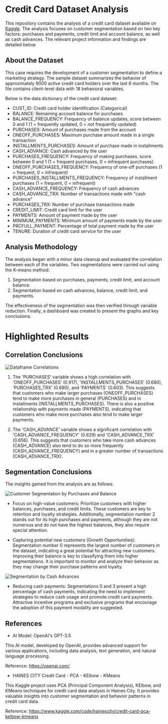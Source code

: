 # Credit Card Dataset Analysis

This repository contains the analysis of a credit card dataset available on [Kaggle](https://www.kaggle.com/datasets/arjunbhasin2013/ccdata). The analysis focuses on customer segmentation based on two key factors: purchases and payments, credit limit and account balance, as well as cash advances. The relevant project information and findings are detailed below.

## About the Dataset

This case requires the development of a customer segmentation to define a marketing strategy. The sample dataset summarizes the behavior of approximately 9000 active credit card holders over the last 6 months. The file contains client-level data with 18 behavioral variables.

Below is the data dictionary of the credit card dataset:

- CUST_ID: Credit card holder identification (Categorical)
- BALANCE: Remaining account balance for purchases
- BALANCE_FREQUENCY: Frequency of balance updates, score between 0 and 1 (1 = frequently updated, 0 = not frequently updated)
- PURCHASES: Amount of purchases made from the account
- ONEOFF_PURCHASES: Maximum purchase amount made in a single transaction
- INSTALLMENTS_PURCHASES: Amount of purchase made in installments
- CASH_ADVANCE: Cash advanced by the user
- PURCHASES_FREQUENCY: Frequency of making purchases, score between 0 and 1 (1 = frequent purchases, 0 = infrequent purchases)
- ONEOFF_PURCHASES_FREQUENCY: Frequency of one-off purchases (1 = frequent, 0 = infrequent)
- PURCHASES_INSTALLMENTS_FREQUENCY: Frequency of installment purchases (1 = frequent, 0 = infrequent)
- CASH_ADVANCE_FREQUENCY: Frequency of cash advances
- CASH_ADVANCE_TRX: Number of transactions made with "cash advance"
- PURCHASES_TRX: Number of purchase transactions made
- CREDIT_LIMIT: Credit card limit for the user
- PAYMENTS: Amount of payment made by the user
- MINIMUM_PAYMENTS: Minimum amount of payments made by the user
- PRCFULL_PAYMENT: Percentage of total payment made by the user
- TENURE: Duration of credit card service for the user

## Analysis Methodology

The analysis began with a minor data cleanup and evaluated the correlation between each of the variables. Two segmentations were carried out using the K-means method:

1. Segmentation based on purchases, payments, credit limit, and account balance.
2. Segmentation based on cash advances, balance, credit limit, and payments.

The effectiveness of the segmentation was then verified through variable reduction. Finally, a dashboard was created to present the graphs and key conclusions.

# Highlighted Results

## Correlation Conclusions

![Dataframe Correlations](docs_for_dasboard/Correlation.png)

1. The 'PURCHASES' variable shows a high correlation with 'ONEOFF_PURCHASES' (0.917), 'INSTALLMENTS_PURCHASES' (0.680), 'PURCHASES_TRX' (0.690), and 'PAYMENTS' (0.603). This suggests that customers who make larger purchases (ONEOFF_PURCHASES) tend to make more purchases in general (PURCHASES) and in installments (INSTALLMENTS_PURCHASES). There is also a positive relationship with payments made (PAYMENTS), indicating that customers who make more purchases also tend to make larger payments.

2. The 'CASH_ADVANCE' variable shows a significant correlation with 'CASH_ADVANCE_FREQUENCY' (0.629) and 'CASH_ADVANCE_TRX' (0.656). This suggests that customers who take more cash advances (CASH_ADVANCE) also tend to do so more frequently (CASH_ADVANCE_FREQUENCY) and in a greater number of transactions (CASH_ADVANCE_TRX).

## Segmentation Conclusions

The insights gained from the analysis are as follows:

![Customer Segmentation by Purchases and Balance](docs_for_dasboard/Segmentation_for_clients_according_to_balance_purchases_and_maximum_credit.png)

- Focus on high-value customers: Prioritize customers with higher balances, purchases, and credit limits. These customers are key to retention and loyalty strategies. Additionally, segmentation number 2 stands out for its high purchases and payments, although they are not numerous and do not have the highest balances, they also require special attention.

- Capturing potential new customers (Growth Opportunities): Segmentation number 0 represents the largest number of customers in the dataset, indicating a great potential for attracting new customers. Improving their balance is key to classifying them into higher segmentations. It is important to monitor and analyze their behavior as they may change their purchase patterns and loyalty.

![Segmentation by Cash Advances](docs_for_dasboard/Segmentation_by_cash_advances.png)

- Reducing cash payments: Segmentations 0 and 3 present a high percentage of cash payments, indicating the need to implement strategies to reduce cash usage and promote credit card payments. Attractive incentive programs and exclusive programs that encourage the adoption of this payment modality are suggested.

## References

- AI Model: OpenAI's GPT-3.5

This AI model, developed by OpenAI, provides advanced support for various applications, including data analysis, text generation, and natural language processing.

Reference: https://openai.com/

- HAINES CITY Credit Card - PCA - KElbow - KMeans

This Kaggle project uses PCA (Principal Component Analysis), KElbow, and KMeans techniques for credit card data analysis in Haines City. It provides valuable insights into customer segmentation and behavior patterns in credit card data.

Reference: https://www.kaggle.com/code/hainescity/credit-card-pca-kelbow-kmeans

